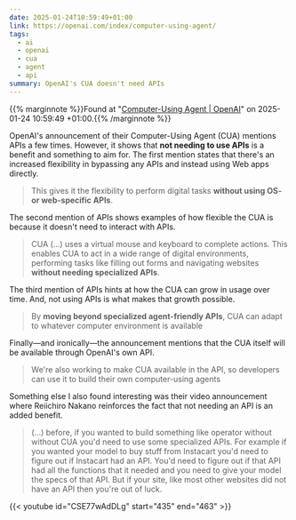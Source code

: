 ```yaml
---
date: 2025-01-24T10:59:49+01:00
link: https://openai.com/index/computer-using-agent/
tags:
  - ai
  - openai
  - cua
  - agent
  - api
summary: OpenAI's CUA doesn't need APIs
---
```

{{% marginnote %}}Found at "[Computer-Using Agent | OpenAI](https://web.archive.org/web/20250124105949/https://openai.com/index/computer-using-agent/)" on 2025-01-24 10:59:49 +01:00.{{% /marginnote %}}

OpenAI's announcement of their Computer-Using Agent (CUA) mentions APIs a few times. However, it shows that **not needing to use APIs** is a benefit and something to aim for. The first mention states that there's an increased flexibility in bypassing any APIs and instead using Web apps directly.

> This gives it the flexibility to perform digital tasks **without using OS- or web-specific APIs**.

The second mention of APIs shows examples of how flexible the CUA is because it doesn't need to interact with APIs.

> CUA (...) uses a virtual mouse and keyboard to complete actions. This enables CUA to act in a wide range of digital environments, performing tasks like filling out forms and navigating websites **without needing specialized APIs**.

The third mention of APIs hints at how the CUA can grow in usage over time. And, not using APIs is what makes that growth possible.

> By **moving beyond specialized agent-friendly APIs**, CUA can adapt to whatever computer environment is available

Finally—and ironically—the announcement mentions that the CUA itself will be available through OpenAI's own API.

> We're also working to make CUA available in the API, so developers can use it to build their own computer-using agents

Something else I also found interesting was their video announcement where Reiichiro Nakano reinforces the fact that not needing an API is an added benefit.

> (...) before, if you wanted to build something like operator without without CUA you'd need to use some specialized APIs. For example if you wanted your model to buy stuff from Instacart you'd need to figure out if Instacart had an API. You'd need to figure out if that API had all the functions that it needed and you need to give your model the specs of that API. But if your site, like most other websites did not have an API then you're out of luck.

{{< youtube id="CSE77wAdDLg" start="435" end="463" >}}